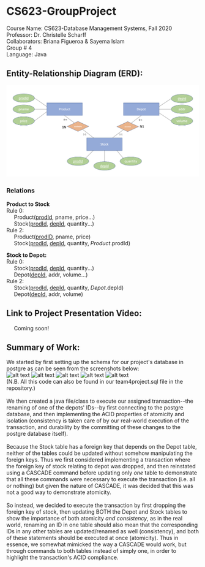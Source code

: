 # CS623-GroupProject
Course Name: CS623-Database Management Systems, Fall 2020
<br/>
Professor: Dr. Christelle Scharff
<br/>
Collaborators: Briana Figueroa & Sayema Islam
<br/>
Group # 4
<br/>
Language: Java
<br/>

## Entity-Relationship Diagram (ERD):
![alt text](https://github.com/saye2427/CS623-GroupProject/blob/main/Project_ERD.png?raw=true)
<br/>

### Relations
**Product to Stock**
<br/>
Rule 0:
<br/>&nbsp;&nbsp;&nbsp;&nbsp;&nbsp;Product(<ins>prodId</ins>, pname, price...)
<br/>&nbsp;&nbsp;&nbsp;&nbsp;&nbsp;Stock(<ins>prodId</ins>, <ins>depId</ins>, quantity...)
<br/>
Rule 2:
<br/>&nbsp;&nbsp;&nbsp;&nbsp;&nbsp;Product(<ins>prodID</ins>, pname, price)
<br/>&nbsp;&nbsp;&nbsp;&nbsp;&nbsp;Stock(<ins>prodId</ins>, <ins>depId</ins>, quantity, <em>Product</em>.prodId)
<br/>

**Stock to Depot:**
<br/>
Rule 0:
<br/>&nbsp;&nbsp;&nbsp;&nbsp;&nbsp;Stock(<ins>prodId</ins>, <ins>depId</ins>, quantity...)
<br/>&nbsp;&nbsp;&nbsp;&nbsp;&nbsp;Depot(<ins>depId</ins>, addr, volume...)
<br/>
Rule 2:
<br/>&nbsp;&nbsp;&nbsp;&nbsp;&nbsp;Stock(<ins>prodId</ins>, <ins>depId</ins>, quantity, <em>Depot</em>.depId)
<br/>&nbsp;&nbsp;&nbsp;&nbsp;&nbsp;Depot(<ins>depId</ins>, addr, volume)
<br/>
    
## Link to Project Presentation Video:
&nbsp;&nbsp;&nbsp;&nbsp;&nbsp;Coming soon!
<br/>

## Summary of Work:
We started by first setting up the schema for our project's database in postgre as can be seen from the screenshots below:
<br/>
![alt text](https://github.com/saye2427/cs623-team4project/blob/main/PostgreSQLCode1.png?raw=true)
![alt text](https://github.com/saye2427/cs623-team4project/blob/main/PostgreSQLCode2.png?raw=true)
![alt text](https://github.com/saye2427/cs623-team4project/blob/main/PostgreSQLCode3.png?raw=true)
![alt text](https://github.com/saye2427/cs623-team4project/blob/main/PostgreSQLCode4.png?raw=true)
![alt text](https://github.com/saye2427/cs623-team4project/blob/main/PostgreSQLCode5.png?raw=true)
<br/>
(N.B. All this code can also be found in our team4project.sql file in the repository.)
<br/>
<br/>
We then created a java file/class to execute our assigned transaction--the renaming of one of the depots' IDs--by first connecting to the postgre database, and then implementing the ACID properties of atomicity and isolation (consistency is taken care of by our real-world execution of the transaction, and durability by the committing of these changes to the postgre database itself).
<br/>
<br/>
Because the Stock table has a foreign key that depends on the Depot table, neither of the tables could be updated without somehow manipulating the foreign keys. Thus we first considered implementing a transaction where the foreign key of stock relating to depot was dropped, and then reinstated using a CASCADE command before updating only <em>one</em> table to demonstrate that all these commands were necessary to execute the transaction (i.e. all or nothing) but given the nature of CASCADE, it was decided that this was not a good way to demonstrate atomicity.
<br/>
<br/>
So instead, we decided to execute the transaction by first dropping the foreign key of stock, then updating BOTH the Depot and Stock tables to show the importance of both atomicity <em>and consistency</em>, as in the real world, renaming an ID in one table should also mean that the corresponding IDs in any other tables are updated/renamed as well (consistency), and both of these statements should be executed at once (atomicity). Thus in essence, we somewhat mimicked the way a CASCADE would work, but through commands to both tables instead of simply one, in order to highlight the transaction's ACID compliance.